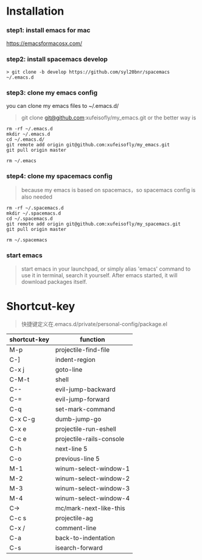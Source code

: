 # Installation

### step1: install emacs for mac
https://emacsformacosx.com/

### step2: install spacemacs develop
```
> git clone -b develop https://github.com/syl20bnr/spacemacs ~/.emacs.d
```

### step3: clone my emacs config
you can clone my emacs files to ~/.emacs.d/
> git clone git@github.com:xufeisofly/my_emacs.git
or the better way is 

```
rm -rf ~/.emacs.d
mkdir ~/.emacs.d
cd ~/.emacs.d/
git remote add origin git@github.com:xufeisofly/my_emacs.git
git pull origin master

rm ~/.emacs
```

### step4: clone my spacemacs config
> because my emacs is based on spacemacs，so spacemacs config is also needed

```
rm -rf ~/.spacemacs.d
mkdir ~/.spacemacs.d
cd ~/.spacemacs.d
git remote add origin git@github.com:xufeisofly/my_spacemacs.git
git pull origin master

rm ~/.spacemacs
```

### start emacs
> start emacs in your launchpad, or simply alias 'emacs' command to use it in terminal, search it yourself. After emacs started, it will download packages itself.

# Shortcut-key
> 快捷键定义在.emacs.d/private/personal-config/package.el

| shortcut-key | function                 |
|--------------|--------------------------|
| M-p          | projectile-find-file     |
| C-]          | indent-region            |
| C-x j        | goto-line                |
| C-M-t        | shell                    |
| C--          | evil-jump-backward       |
| C-=          | evil-jump-forward        |
| C-q          | set-mark-command         |
| C-x C-g      | dumb-jump-go             |
| C-x e        | projectile-run-eshell    |
| C-c e        | projectile-rails-console |
| C-h          | next-line 5              |
| C-o          | previous-line 5          |
| M-1          | winum-select-window-1    |
| M-2          | winum-select-window-2    |
| M-3          | winum-select-window-3    |
| M-4          | winum-select-window-4    |
| C->          | mc/mark-next-like-this   |
| C-c s        | projectile-ag            |
| C-x /        | comment-line             |
| C-a          | back-to-indentation      |
| C-s          | isearch-forward          |
